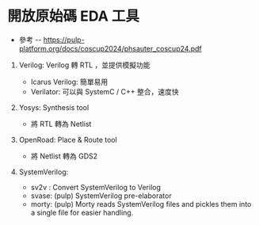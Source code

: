 # 開放原始碼 EDA 工具

* 參考 -- https://pulp-platform.org/docs/coscup2024/phsauter_coscup24.pdf

1. Verilog: Verilog 轉 RTL ，並提供模擬功能
    * Icarus Verilog: 簡單易用 
    * Verilator: 可以與 SystemC / C++ 整合，速度快

2. Yosys: Synthesis tool
    * 將 RTL 轉為 Netlist

3. OpenRoad: Place & Route tool
    * 將 Netlist 轉為 GDS2

3. SystemVerilog: 
    * sv2v : Convert SystemVerilog to Verilog
    * svase: (pulp) SystemVerilog pre-elaborator
    * morty: (pulp) Morty reads SystemVerilog files and pickles them into a single file for easier handling. 

